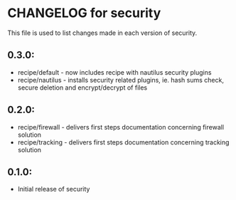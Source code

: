 # CHANGELOG for security

This file is used to list changes made in each version of security.

## 0.3.0:

* recipe/default  - now includes recipe with nautilus security plugins
* recipe/nautilus - installs security related plugins, ie. hash sums check, secure deletion and encrypt/decrypt of files

## 0.2.0:

* recipe/firewall - delivers first steps documentation concerning firewall solution
* recipe/tracking - delivers first steps documentation concerning tracking solution

## 0.1.0:

* Initial release of security

